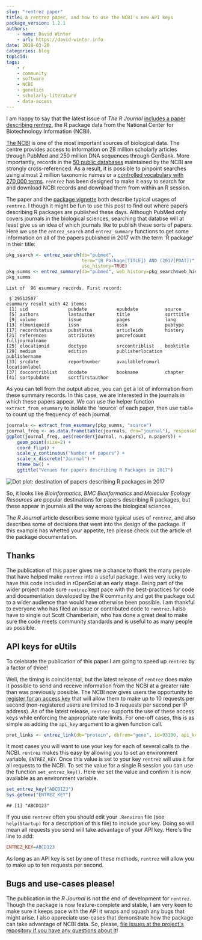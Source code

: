 ```yaml
---
slug: "rentrez paper" 
title: A rentrez paper, and how to use the NCBI's new API keys 
package_version: 1.2.1
authors:
    - name: David Winter
    - url: https://david-winter.info
date: 2018-03-20
categories: blog
topicid:
tags:
    - r 
    - community 
    - software
    - NCBI
    - genetics
    - scholarly-literature
    - data-access
---
```


I am happy to say that the latest issue of _The R Journal_ [includes a paper
describing rentrez](https://journal.r-project.org/archive/2017/RJ-2017-058/index.html), 
the R package data from the National Center for Biotechnology Information
(NCBI).

[The NCBI](https://www.ncbi.nlm.nih.gov/) is one of the most important sources of biological data. The centre
provides access to information on 28 million scholarly articles through PubMed and 250
million DNA sequences through GenBank. More importantly, records in the [50 public 
databases](https://www.ncbi.nlm.nih.gov/guide/all/#databases) maintained by the NCBI are strongly cross-referenced. As a result, it is
possible to pinpoint searches using almost 2 million taxonomic names or a 
[controlled vocabulary with 270,000 terms](https://www.nlm.nih.gov/mesh/). 
`rentrez` has been designed to make it easy to search for and download NCBI 
records and download them from within an R session.

The paper and the [package vignette](https://cran.r-project.org/web/packages/rentrez/vignettes/rentrez_tutorial.html)
both describe typical usages of `rentrez`. I though it might be fun to use this 
post to find out where papers describing R packages are published these days.
Although PubMed only covers journals in the biological sciences, searching that
databse will at least give us an idea of which journals like to publish these
sorts of papers. Here we use the `entrez_search` and  `entrez_summary` functions 
to get some  information on all of the papers published in 2017 with the term 
'R package' in their title:


```r
pkg_search <- entrez_search(db="pubmed", 
                            term="(R Package[TITLE]) AND (2017[PDAT])", 
                            use_history=TRUE)
pkg_summs <- entrez_summary(db="pubmed", web_history=pkg_search$web_history)
pkg_summs
```

```
List of  96 esummary records. First record:

 $`29512507`
esummary result with 42 items:
 [1] uid               pubdate           epubdate          source           
 [5] authors           lastauthor        title             sorttitle        
 [9] volume            issue             pages             lang             
[13] nlmuniqueid       issn              essn              pubtype          
[17] recordstatus      pubstatus         articleids        history          
[21] references        attributes        pmcrefcount       fulljournalname  
[25] elocationid       doctype           srccontriblist    booktitle        
[29] medium            edition           publisherlocation publishername    
[33] srcdate           reportnumber      availablefromurl  locationlabel    
[37] doccontriblist    docdate           bookname          chapter          
[41] sortpubdate       sortfirstauthor  
```
As you can tell from the output above, you can get a lot of information from
these summary records. In this case, we are interested in the journals in which
these papers appear. We can use the helper function `extract_from_esummary`
to isolate the 'source' of each paper, then use `table` to count up the frequency 
of each journal.

```r
journals <- extract_from_esummary(pkg_summs, "source")
journal_freq <- as.data.frame(table(journals, dnn="journal"), responseName="n.papers")
ggplot(journal_freq, aes(reorder(journal, n.papers), n.papers)) + 
    geom_point(size=2) + 
    coord_flip() + 
    scale_y_continuous("Number of papers") +
    scale_x_discrete("Journal") +
    theme_bw() +
    ggtitle("Venues for papers describing R Packages in 2017") 
```

![Dot plot: destination of papers describing R packages in 2017](/img/blog-images/2018-03-20-rentrez-paper/journal_dot_plot.png)

So, it looks like _Bioinformatics_, _BMC Bionformatics_ and _Molecular Ecology
Resources_ are popular destinations for papers describing R packages, but these
appear in journals all the way across the biological sciences.

The _R Journal_ article describes some more typical uses of `rentrez`, and also
describes some of decisions that went into the design of the package. If this
example has whetted your appetite, ten please check out the article of the
package documentation.

## Thanks 

The publication of this paper gives me a chance to thank the
many people that have helped make `rentrez` into a useful package. I was very
lucky to have this code included in rOpenSci at an early stage. Being part of
the wider project made sure `rentrez` kept pace with the best-practices for code 
and documentation developed by the R community and got the package out to a wider 
audience than would have otherwise been possible. I am thankful to everyone who has
filed an issue or contributed code to `rentrez`. I also have to
single out Scott Chamberlain, who has done a great deal to make sure the code 
meets community standards and is useful to as many people as possible.

## API keys for eUtils

To celebrate the publication of this paper I am going to speed up `rentrez` by a
factor of three! 

Well, the timing is coincidental, but the latest release of `rentrez` does make it
possible to send and receive information from the NCBI at a greater rate than
was previously possible. The NCBI now gives users the opportunity to [register for an access
key](https://ncbiinsights.ncbi.nlm.nih.gov/2017/11/02/new-api-keys-for-the-e-utilities/)
that will allow them to make up to 10 requests per second (non-registered users are limited
to 3 requests per second per IP address). As of the latest release, `rentrez` 
supports the use of these access keys while enforcing the appropriate rate limits. 
For one-off cases, this is as simple as adding the `api_key` argument to a given 
function call. 

```r
prot_links <- entrez_link(db="protein", dbfrom="gene", id=93100, api_key ="ABCD123")
```

It most cases you will want to use your key for each of several calls to the
NCBI. `rentrez` makes this easy by allowing you to set an environment variable,
`ENTREZ_KEY`. Once this value is set to your key `rentrez` will use it for all
requests to the NCBI. To set the value for a single R session you can use the
function `set_entrez_key()`. Here we set the value and confirm it is now
available as an environment variable.

```r
set_entrez_key("ABCD123")
Sys.getenv("ENTREZ_KEY")
```

```
## [1] "ABCD123"
```
If you use `rentrez` often you should edit your `.Renviron` file (see 
`help(Startup)` for a description of this file) to include your key. Doing so will
mean all requests you send will take advantage of your API key. Here's the line
to add:

```ini
ENTREZ_KEY=ABCD123
```

As long as an API key is set by one of these methods, `rentrez` will allow you
to make up to ten requests per second.

## Bugs and use-cases please!

The publication in the  _R Journal_ is not the end of development for `rentrez`.
Though the package is now feature-complete and stable, I am very keen to make sure
it keeps pace with the API it wraps and squash any bugs that might arise. I also 
appreciate use-cases that demonstrate how the package can take advantage of NCBI
data. So, please, [file issues at the project's repository if you have any
questions about it](https://github.com/ropensci/rentrez/issues)!
